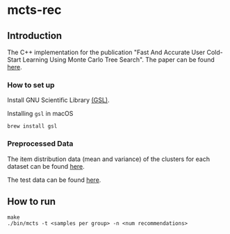 # mcts-rec

## Introduction

The C++ implementation for the publication "Fast And Accurate User Cold-Start Learning Using Monte Carlo Tree Search". The paper can be found [here](https://dl.acm.org/doi/10.1145/3523227.3546786).


### How to set up

Install GNU Scientific Library [(GSL)](https://www.gnu.org/software/gsl/).

Installing `gsl` in macOS
```
brew install gsl
```


### Preprocessed Data

The item distribution data (mean and variance) of the clusters for each dataset can be found [here](https://www.dropbox.com/sh/l0d6rynq7lte40i/AAB9OiUyMcuT_N8-BbMPakooa?dl=0).

The test data can be found [here](https://www.dropbox.com/sh/iplhtgczu5tdmpo/AABMcIeLE-kM_Sk1MdoJMGD3a?dl=0).


## How to run

```
make
./bin/mcts -t <samples per group> -n <num recommendations>
```
